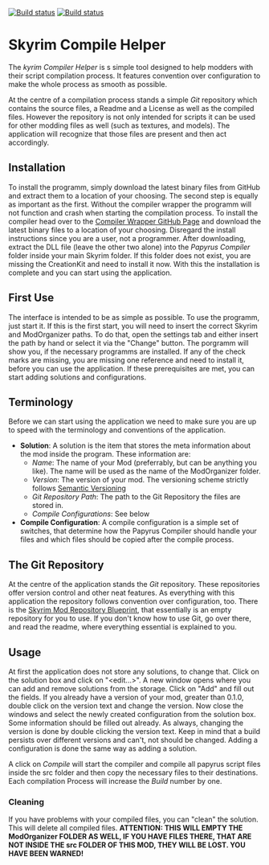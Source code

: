 [![Build status](https://ci.appveyor.com/api/projects/status/ciac125gj43w4yb9?svg=true)](https://ci.appveyor.com/project/Ruhrpottpatriot/skyrimcompilehelper)
[![Build status](https://ci.appveyor.com/api/projects/status/ciac125gj43w4yb9/branch/master?svg=true)](https://ci.appveyor.com/project/Ruhrpottpatriot/skyrimcompilehelper/branch/master)

# Skyrim Compile Helper
The _kyrim Compiler Helper_ is s simple tool designed to help modders with their script compilation process. It features convention over configuration to make the whole process as smooth as possible.

At the centre of a compilation process stands a simple _Git_ repository which contains the source files, a Readme and a License as well as the compiled files. However the repository is not only intended for scripts it can be used for other modding files as well (such as textures, and models). The application will recognize that those files are present and then act accordingly.

## Installation
To install the programm, simply download the latest binary files from GitHub and extract them to a location of your choosing. The second step is equally as important as the first. Without the compiler wrapper the programm will not function and crash when starting the compilation process. To install the compiler head over to the [Compiler Wrapper GitHub Page](https://github.com/Ruhrpottpatriot/PapyrusCompilerWrapper) and download the latest binary files to a location of your choosing. Disregard the install instructions since you are a user, not a programmer. After downloading, extract the DLL file (leave the other two alone) into the _Papyrus Compiler_ folder inside your main Skyrim folder. If this folder does not exist, you are missing the CreationKit and need to install it now.
With this the installation is complete and you can start using the application.

## First Use
The interface is intended to be as simple as possible. To use the programm, just start it. If this is the first start, you will need to insert the correct Skyrim and ModOrganizer paths. To do that, open the settings tab and either insert the path by hand or select it via the "Change" button.
The porgramm will show you, if the necessary programms are installed. If any of the check marks are missing, you are missing one reference and need to install it, before you can use the application.
If these prerequisites are met, you can start adding solutions and configurations.

## Terminology
Before we can start using the application we need to make sure you are up to speed with the terminology and conventions of the application.
* **Solution**: A solution is the item that stores the meta information about the mod inside the program. These information are:
  * _Name_: The name of your Mod (preferrably, but can be anything you like). The name will be used as the name of the ModOrganizer folder.
  * _Version_: The version of your mod. The versioning scheme strictly follows [Semantic Versioning](http://semver.org/)
  * _Git Repository Path_: The path to the Git Repository the files are stored in.
  * _Compile Configurations_: See below
* **Compile Configuration**: A compile configuration is a simple set of switches, that determine how the Papyrus Compiler should handle your files and which files should be copied after the compile process.

## The Git Repository
At the centre of the application stands the _Git_ repository. These repositories offer version control and other neat features. As everything with this application the repository follows convention over configuration, too. There is the [Skyrim Mod Repository Blueprint](https://github.com/Ruhrpottpatriot/SkyrimModRepositoryBlueprint), that essentially is an empty repository for you to use. If you don't know how to use Git, go over there, and read the readme, where everything essential is explained to you.

## Usage
At first the application does not store any solutions, to change that. Click on the solution box and click on "<edit...>". A new window opens where you can add and remove solutions from the storage. Click on "Add" and fill out the fields. If you already have a version of your mod, greater than 0.1.0, double click on the version text and change the version.
Now close the windows and select the newly created configuration from the solution box. Some information should be filled out already. As always, changing the version is done by double clicking the version text. Keep in mind that a build persists over different versions and can't, not should be changed.
Adding a configuration is done the same way as adding a solution.

A click on _Compile_ will start the compiler and compile all papyrus script files inside the src folder and then copy the necessary files to their destinations. Each compilation Process will increase the _Build_ number by one.

### Cleaning
If you have problems with your compiled files, you can "clean" the solution. This will delete all compiled files. **ATTENTION: THIS WILL EMPTY THE ModOrganizer FOLDER AS WELL, IF YOU HAVE FILES THERE, THAT ARE NOT INSIDE THE src FOLDER OF THIS MOD, THEY WILL BE LOST. YOU HAVE BEEN WARNED!**
